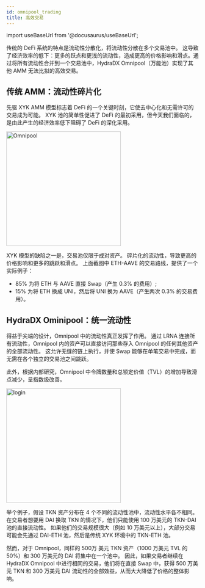 ```yaml
---
id: omnipool_trading
title: 高效交易
---
```


import useBaseUrl from '@docusaurus/useBaseUrl';

传统的 DeFi 系统的特点是流动性分散化，将流动性分散在多个交易池中。 这导致了经济效率的低下：更多的跃点和更浅的流动性，造成更高的价格影响和滑点。通过将所有流动性合并到一个交易池中，HydraDX Omnipool（万能池）实现了其他 AMM 无法比拟的高效交易。

## 传统 AMM：流动性碎片化

先驱 XYK AMM 模型标志着 DeFi 的一个关键时刻，它使去中心化和无需许可的交易成为可能。 XYK 池的简单性促进了 DeFi 的最初采用，但今天我们面临的，是由此产生的经济效率低下阻碍了 DeFi 的深化采用。

<div style={{textAlign: 'center'}}>
  <img alt="Omnipool" src={useBaseUrl('/omnipool/trading-1.jpg')} width="300px" />
</div>

XYK 模型的缺陷之一是，交易池仅限于成对资产。 碎片化的流动性，导致更高的价格影响和更多的跳跃和滑点。 上面截图中 ETH-AAVE 的交易路线，提供了一个实际例子：
- 85% 为将 ETH 与 AAVE 直接 Swap（产生 0.3% 的费用）;
- 15% 为将 ETH 换成 UNI，然后将 UNI 换为 AAVE（产生两次 0.3% 的交易费用）。

## HydraDX Ominipool：统一流动性

得益于尖端的设计，Omnipool 中的流动性真正发挥了作用。 通过 LRNA 连接所有流动性，Omnipool 内的资产可以直接访问那些存入 Omnipool 的任何其他资产的全部流动性。 这允许无缝的链上执行，并使 Swap 能够在单笔交易中完成，而无需在各个独立的交易池之间跳跃。 

此外，根据内部研究，Omnipool 中令牌数量和总锁定价值（TVL）的增加导致滑点减少，呈指数级改善。

<div style={{textAlign: 'left'}}>
  <img alt="login" src={useBaseUrl('/omnipool/trading-2.jpg')} width="300px" />
</div>

举个例子，假设 TKN 资产分布在 4 个不同的流动性池中，流动性水平各不相同。 在交易者想要用 DAI 换取 TKN 的情况下，他们只能使用 100 万美元的 TKN-DAI 池的直接流动性。 如果他们的交易规模很大（例如 10 万美元以上），大部分交易可能会先通过 DAI-ETH 池，然后是传统 XYK 环境中的 TKN-ETH 池。

然而，对于 Omnipool，同样的 500万 美元 TKN 资产（1000 万美元 TVL 的 50%）和 300 万美元的 DAI 将集中在一个池中。 因此，如果交易者继续在 HydraDX Omnipool 中进行相同的交易，他们将在直接 Swap 中，获得 500 万美元 TKN 和 300 万美元 DAI 流动性的全部效益，从而大大降低了价格的整体影响。
